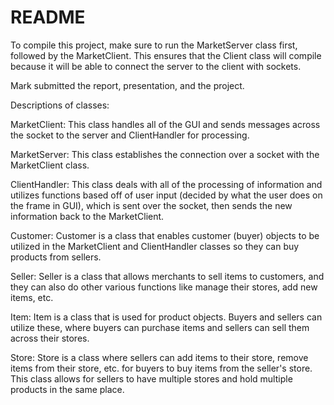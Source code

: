 # README
To compile this project, make sure to run the MarketServer class first, followed by the MarketClient. This ensures that the Client class will compile because it will be able to connect the server to the client with sockets.

Mark submitted the report, presentation, and the project.

Descriptions of classes:

MarketClient:
  This class handles all of the GUI and sends messages across the socket to the server and ClientHandler for processing.
  
MarketServer: 
  This class establishes the connection over a socket with the MarketClient class.

ClientHandler:
  This class deals with all of the processing of information and utilizes functions based off of user input (decided by what the user does on the frame in GUI), which is sent over the socket, then sends the new information back to the MarketClient.
  
Customer:
  Customer is a class that enables customer (buyer) objects to be utilized in the MarketClient and ClientHandler classes so they can buy products from sellers.

Seller:
  Seller is a class that allows merchants to sell items to customers, and they can also do other various functions like manage their stores, add new items, etc.

Item:
  Item is a class that is used for product objects. Buyers and sellers can utilize these, where buyers can purchase items and sellers can sell them across their stores.
 
Store:
  Store is a class where sellers can add items to their store, remove items from their store, etc. for buyers to buy items from the seller's store. This class allows for sellers to have multiple stores and hold multiple products in the same place.
